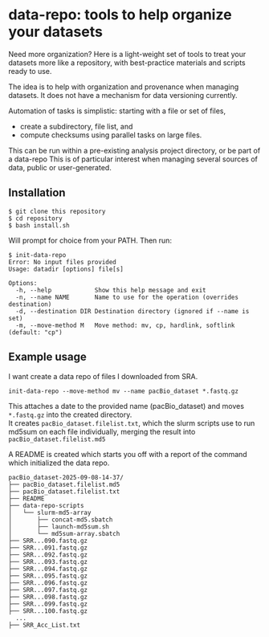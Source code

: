 # data-repo: tools to help organize your datasets
Need more organization? Here is a light-weight set of tools to treat your datasets more like a repository, with best-practice materials and scripts ready to use.

The idea is to help with organization and provenance when managing datasets.  It does not have a mechanism for data versioning currently.

Automation of tasks is simplistic: starting with a file or set of files, 
* create a subdirectory, file list, and
* compute checksums using parallel tasks on large files.

This can be run within a pre-existing analysis project directory, or be part of a data-repo This is of particular interest when managing several sources of data, 
public or user-generated.

## Installation

```
$ git clone this repository
$ cd repository
$ bash install.sh
```
Will prompt for choice from your PATH. 
Then run:

```
$ init-data-repo 
Error: No input files provided
Usage: datadir [options] file[s]

Options:
  -h, --help            Show this help message and exit
  -n, --name NAME       Name to use for the operation (overrides destination)
  -d, --destination DIR Destination directory (ignored if --name is set)
  -m, --move-method M   Move method: mv, cp, hardlink, softlink (default: "cp")
```


## Example usage

I want create a data repo of files I downloaded from SRA.

```
init-data-repo --move-method mv --name pacBio_dataset *.fastq.gz
```

This attaches a date to the provided name (pacBio_dataset) and moves `*.fastq.gz` into the created directory.  
It creates `pacBio_dataset.filelist.txt`, which the slurm scripts use to run md5sum on each file individually, merging the result into `pacBio_dataset.filelist.md5` 

A README is created which starts you off with a report of the command which initialized the data repo.  
```
pacBio_dataset-2025-09-08-14-37/
├── pacBio_dataset.filelist.md5
├── pacBio_dataset.filelist.txt
├── README
├── data-repo-scripts
│   └── slurm-md5-array
│       ├── concat-md5.sbatch
│       ├── launch-md5sum.sh
│       └── md5sum-array.sbatch
├── SRR...090.fastq.gz
├── SRR...091.fastq.gz
├── SRR...092.fastq.gz
├── SRR...093.fastq.gz
├── SRR...094.fastq.gz
├── SRR...095.fastq.gz
├── SRR...096.fastq.gz
├── SRR...097.fastq.gz
├── SRR...098.fastq.gz
├── SRR...099.fastq.gz
├── SRR...100.fastq.gz
  ...
├── SRR_Acc_List.txt

```

